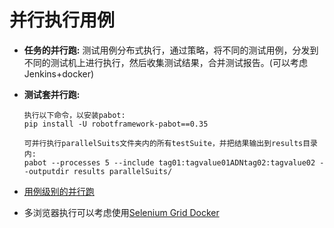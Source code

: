 # 并行执行用例


* **任务的并行跑:**
测试用例分布式执行，通过策略，将不同的测试用例，分发到不同的测试机上进行执行，然后收集测试结果，合并测试报告。(可以考虑Jenkins+docker)

* **测试套并行跑:**
    ```
    执行以下命令，以安装pabot:
    pip install -U robotframework-pabot==0.35
    
    可并行执行parallelSuits文件夹内的所有testSuite，并把结果输出到results目录内:
    pabot --processes 5 --include tag01:tagvalue01ADNtag02:tagvalue02 --outputdir results parallelSuits/
    ```
* [用例级别的并行跑](http://www.robotframework.net/?/article/130)

* 多浏览器执行可以考虑使用[Selenium Grid Docker](../../../Go/02.Framework/docker/SeleniumGrid/README.md)
